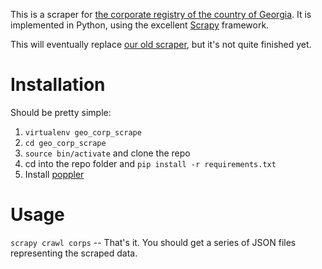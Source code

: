 This is a scraper for [the corporate registry of the country of Georgia](https://enreg.reestri.gov.ge). It is implemented in Python, using the excellent [Scrapy](http://scrapy.org "Scrapy homepage") framework.

This will eventually replace [our old scraper](https://github.com/tigeorgia/geo-companies-scrape), but it's not quite finished yet.

Installation
=============
Should be pretty simple:

1. `virtualenv geo_corp_scrape`
2. `cd geo_corp_scrape`
3. `source bin/activate` and clone the repo
4. cd into the repo folder and `pip install -r requirements.txt`
5. Install [poppler](http://poppler.freedesktop.org/)

Usage
===========
`scrapy crawl corps` -- That's it.
You should get a series of JSON files representing the scraped data.
